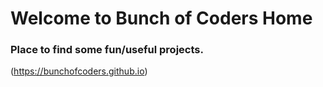# Welcome to Bunch of Coders Home
### Place to find some fun/useful projects.

(https://bunchofcoders.github.io)
